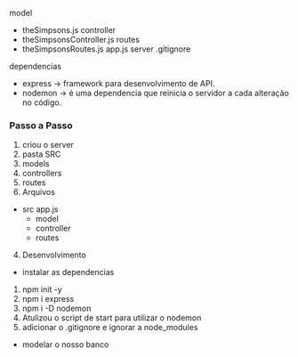 model
 - theSimpsons.js
controller
 - theSimpsonsController.js
routes
 - theSimpsonsRoutes.js
app.js
server
.gitignore

dependencias
 - express -> framework para desenvolvimento de API.
 - nodemon -> é uma dependencia que reinicia o servidor a cada alteração no código.

### Passo a Passo

1. criou o server
2. pasta SRC
 1. models
 2. controllers
 3. routes
3. Arquivos
 - src
  app.js
    - model
    - controller
    - routes

4. Desenvolvimento
 - instalar as dependencias
  1. npm init -y
  2. npm i express
  3. npm i -D nodemon
  4. Atulizou o script de start para utilizar o nodemon
  5. adicionar o .gitignore e ignorar a node_modules
 - modelar o nosso banco